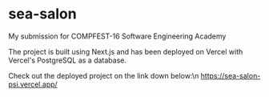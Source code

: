 # sea-salon

My submission for COMPFEST-16 Software Engineering Academy

The project is built using Next.js and has been deployed on Vercel with Vercel's PostgreSQL as a database.

Check out the deployed project on the link down below:\n
https://sea-salon-psi.vercel.app/
